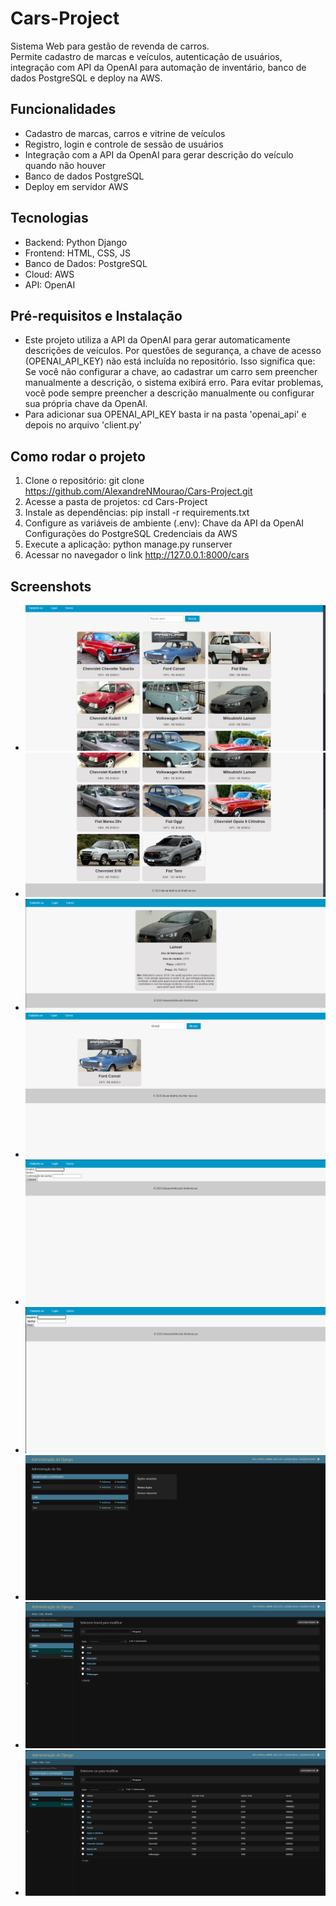 # Cars-Project

Sistema Web para gestão de revenda de carros.  
Permite cadastro de marcas e veículos, autenticação de usuários, integração com API da OpenAI para automação de inventário, banco de dados PostgreSQL e deploy na AWS.

## Funcionalidades
- Cadastro de marcas, carros e vitrine de veículos  
- Registro, login e controle de sessão de usuários  
- Integração com a API da OpenAI para gerar descrição do veículo quando não houver
- Banco de dados PostgreSQL  
- Deploy em servidor AWS

## Tecnologias
- Backend: Python Django 
- Frontend: HTML, CSS, JS  
- Banco de Dados: PostgreSQL  
- Cloud: AWS  
- API: OpenAI

## Pré-requisitos e Instalação
- Este projeto utiliza a API da OpenAI para gerar automaticamente descrições de veículos.
Por questões de segurança, a chave de acesso (OPENAI_API_KEY) não está incluída no repositório.
Isso significa que:
Se você não configurar a chave, ao cadastrar um carro sem preencher manualmente a descrição, o sistema exibirá erro.
Para evitar problemas, você pode sempre preencher a descrição manualmente ou configurar sua própria chave da OpenAI.
- Para adicionar sua OPENAI_API_KEY basta ir na pasta 'openai_api' e depois no arquivo 'client.py'

## Como rodar o projeto
1. Clone o repositório:
   git clone https://github.com/AlexandreNMourao/Cars-Project.git
2. Acesse a pasta de projetos:
   cd Cars-Project
3. Instale as dependências:
   pip install -r requirements.txt
4. Configure as variáveis de ambiente (.env):
   Chave da API da OpenAI
   Configurações do PostgreSQL
   Credenciais da AWS
5. Execute a aplicação:
   python manage.py runserver
6. Acessar no navegador o link http://127.0.0.1:8000/cars

## Screenshots
- ![Tela Inicial 1 /cars:](screenshots/screenshot1.png)
- ![Tela Inicial 2 /cars:](screenshots/screenshot2.png)
- ![Tela Descrição carro:](screenshots/screenshot3.png)
- ![Tela Pesquisa Por Modelo:](screenshots/screenshot4.png)
- ![Tela Cadastro:](screenshots/screenshot5.png)
- ![Tela Login:](screenshots/screenshot6.png)
- ![Tela ADM:](screenshots/screenshot7.png)
- ![Tela Carros ADM:](screenshots/screenshot8.png)
- ![Tela Marcas ADM:](screenshots/screenshot9.png)
